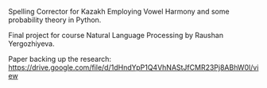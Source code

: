 Spelling Corrector for Kazakh Employing Vowel Harmony and some probability theory in Python. 

Final project for course Natural Language Processing by Raushan Yergozhiyeva.

Paper backing up the research: https://drive.google.com/file/d/1dHndYpP1Q4VhNAStJfCMR23Pj8ABhW0l/view
